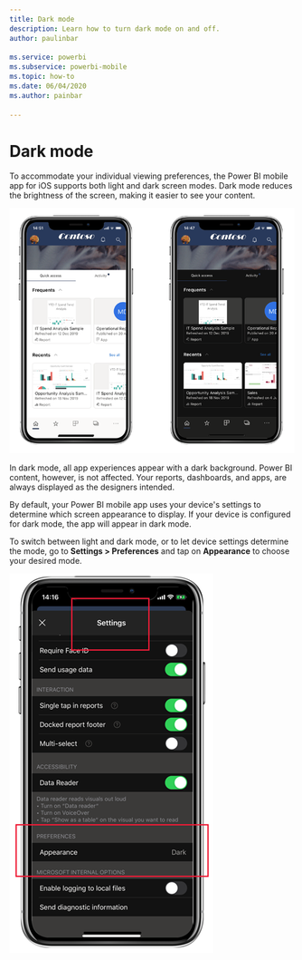 ```yaml
---
title: Dark mode
description: Learn how to turn dark mode on and off.
author: paulinbar

ms.service: powerbi
ms.subservice: powerbi-mobile
ms.topic: how-to
ms.date: 06/04/2020
ms.author: painbar

---
```

# Dark mode

To accommodate your individual viewing preferences, the Power BI mobile app for iOS supports both light and dark screen modes. Dark mode reduces the brightness of the screen, making it easier to see your content.

![Dark versus light mode](media/mobile-apps-dark-mode/powerbi-mobile-darkmode-lightmode.png)

 In dark mode, all app experiences appear with a dark background. Power BI content, however, is not affected. Your reports, dashboards, and apps, are always displayed as the designers intended.
 
 By default, your Power BI mobile app uses your device's settings to determine which screen appearance to display. If your device is configured for dark mode, the app will appear in dark mode.
 
 To switch between light and dark mode, or to let device settings determine the mode, go to **Settings > Preferences** and tap on **Appearance** to choose your desired mode.

![Appearance settings](media/mobile-apps-dark-mode/powerbi-mobile-appearance-settings.png)